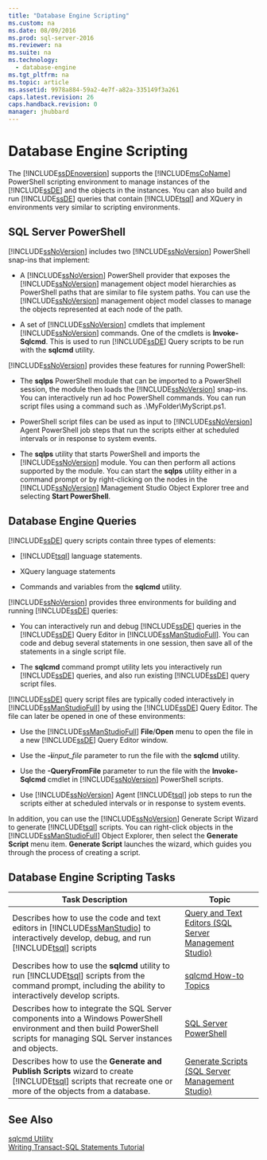 ```yaml
---
title: "Database Engine Scripting"
ms.custom: na
ms.date: 08/09/2016
ms.prod: sql-server-2016
ms.reviewer: na
ms.suite: na
ms.technology: 
  - database-engine
ms.tgt_pltfrm: na
ms.topic: article
ms.assetid: 9978a884-59a2-4e7f-a82a-335149f3a261
caps.latest.revision: 26
caps.handback.revision: 0
manager: jhubbard
---
```

# Database Engine Scripting
The [!INCLUDE[ssDEnoversion](../../Topics/TopicNameContainA/tokens/ssDEnoversion_md.md)] supports the [!INCLUDE[msCoName](../../Topics/TopicNameContainA/tokens/msCoName_md.md)] PowerShell scripting environment to manage instances of the [!INCLUDE[ssDE](../../Topics/TopicNameContainA/tokens/ssDE_md.md)] and the objects in the instances. You can also build and run [!INCLUDE[ssDE](../../Topics/TopicNameContainA/tokens/ssDE_md.md)] queries that contain [!INCLUDE[tsql](../../Topics/TopicNameContainA/tokens/tsql_md.md)] and XQuery in environments very similar to scripting environments.  
  
## SQL Server PowerShell  
 [!INCLUDE[ssNoVersion](../../Topics/TopicNameContainA/tokens/ssNoVersion_md.md)] includes two [!INCLUDE[ssNoVersion](../../Topics/TopicNameContainA/tokens/ssNoVersion_md.md)] PowerShell snap-ins that implement:  
  
-   A [!INCLUDE[ssNoVersion](../../Topics/TopicNameContainA/tokens/ssNoVersion_md.md)] PowerShell provider that exposes the [!INCLUDE[ssNoVersion](../../Topics/TopicNameContainA/tokens/ssNoVersion_md.md)] management object model hierarchies as PowerShell paths that are similar to file system paths. You can use the [!INCLUDE[ssNoVersion](../../Topics/TopicNameContainA/tokens/ssNoVersion_md.md)] management object model classes to manage the objects represented at each node of the path.  
  
-   A set of [!INCLUDE[ssNoVersion](../../Topics/TopicNameContainA/tokens/ssNoVersion_md.md)] cmdlets that implement [!INCLUDE[ssNoVersion](../../Topics/TopicNameContainA/tokens/ssNoVersion_md.md)] commands. One of the cmdlets is **Invoke-Sqlcmd**. This is used to run [!INCLUDE[ssDE](../../Topics/TopicNameContainA/tokens/ssDE_md.md)] Query scripts to be run with the **sqlcmd** utility.  
  
 [!INCLUDE[ssNoVersion](../../Topics/TopicNameContainA/tokens/ssNoVersion_md.md)] provides these features for running PowerShell:  
  
-   The **sqlps** PowerShell module that can be imported to a PowerShell session, the module then loads the [!INCLUDE[ssNoVersion](../../Topics/TopicNameContainA/tokens/ssNoVersion_md.md)] snap-ins. You can interactively run ad hoc PowerShell commands. You can run script files using a command such as .\MyFolder\MyScript.ps1.  
  
-   PowerShell script files can be used as input to [!INCLUDE[ssNoVersion](../../Topics/TopicNameContainA/tokens/ssNoVersion_md.md)] Agent PowerShell job steps that run the scripts either at scheduled intervals or in response to system events.  
  
-   The **sqlps** utility that starts PowerShell and imports the [!INCLUDE[ssNoVersion](../../Topics/TopicNameContainA/tokens/ssNoVersion_md.md)] module. You can then perform all actions supported by the module. You can start the **sqlps** utility either in a command prompt or by right-clicking on the nodes in the [!INCLUDE[ssNoVersion](../../Topics/TopicNameContainA/tokens/ssNoVersion_md.md)] Management Studio Object Explorer tree and selecting **Start PowerShell**.  
  
## Database Engine Queries  
 [!INCLUDE[ssDE](../../Topics/TopicNameContainA/tokens/ssDE_md.md)] query scripts contain three types of elements:  
  
-   [!INCLUDE[tsql](../../Topics/TopicNameContainA/tokens/tsql_md.md)] language statements.  
  
-   XQuery language statements  
  
-   Commands and variables from the **sqlcmd** utility.  
  
 [!INCLUDE[ssNoVersion](../../Topics/TopicNameContainA/tokens/ssNoVersion_md.md)] provides three environments for building and running [!INCLUDE[ssDE](../../Topics/TopicNameContainA/tokens/ssDE_md.md)] queries:  
  
-   You can interactively run and debug [!INCLUDE[ssDE](../../Topics/TopicNameContainA/tokens/ssDE_md.md)] queries in the [!INCLUDE[ssDE](../../Topics/TopicNameContainA/tokens/ssDE_md.md)] Query Editor in [!INCLUDE[ssManStudioFull](../../Topics/TopicNameContainA/tokens/ssManStudioFull_md.md)]. You can code and debug several statements in one session, then save all of the statements in a single script file.  
  
-   The **sqlcmd** command prompt utility lets you interactively run [!INCLUDE[ssDE](../../Topics/TopicNameContainA/tokens/ssDE_md.md)] queries, and also run existing [!INCLUDE[ssDE](../../Topics/TopicNameContainA/tokens/ssDE_md.md)] query script files.  
  
 [!INCLUDE[ssDE](../../Topics/TopicNameContainA/tokens/ssDE_md.md)] query script files are typically coded interactively in [!INCLUDE[ssManStudioFull](../../Topics/TopicNameContainA/tokens/ssManStudioFull_md.md)] by using the [!INCLUDE[ssDE](../../Topics/TopicNameContainA/tokens/ssDE_md.md)] Query Editor. The file can later be opened in one of these environments:  
  
-   Use the [!INCLUDE[ssManStudioFull](../../Topics/TopicNameContainA/tokens/ssManStudioFull_md.md)] **File**/**Open** menu to open the file in a new [!INCLUDE[ssDE](../../Topics/TopicNameContainA/tokens/ssDE_md.md)] Query Editor window.  
  
-   Use the **-i***input_file* parameter to run the file with the **sqlcmd** utility.  
  
-   Use the **-QueryFromFile** parameter to run the file with the **Invoke-Sqlcmd** cmdlet in [!INCLUDE[ssNoVersion](../../Topics/TopicNameContainA/tokens/ssNoVersion_md.md)] PowerShell scripts.  
  
-   Use [!INCLUDE[ssNoVersion](../../Topics/TopicNameContainA/tokens/ssNoVersion_md.md)] Agent [!INCLUDE[tsql](../../Topics/TopicNameContainA/tokens/tsql_md.md)] job steps to run the scripts either at scheduled intervals or in response to system events.  
  
 In addition, you can use the [!INCLUDE[ssNoVersion](../../Topics/TopicNameContainA/tokens/ssNoVersion_md.md)] Generate Script Wizard to generate [!INCLUDE[tsql](../../Topics/TopicNameContainA/tokens/tsql_md.md)] scripts. You can right-click objects in the [!INCLUDE[ssManStudioFull](../../Topics/TopicNameContainA/tokens/ssManStudioFull_md.md)] Object Explorer, then select the **Generate Script** menu item. **Generate Script** launches the wizard, which guides you through the process of creating a script.  
  
## Database Engine Scripting Tasks  
  
|Task Description|Topic|  
|----------------------|-----------|  
|Describes how to use the code and text editors in [!INCLUDE[ssManStudio](../../Topics/TopicNameContainA/tokens/ssManStudio_md.md)] to interactively develop, debug, and run [!INCLUDE[tsql](../../Topics/TopicNameContainA/tokens/tsql_md.md)] scripts|[Query and Text Editors (SQL Server Management Studio)](../../Topics/TopicNameNotContainA/Query-and-Text-Editors--SQL-Server-Management-Studio-.md)|  
|Describes how to use the **sqlcmd** utility to run [!INCLUDE[tsql](../../Topics/TopicNameContainA/tokens/tsql_md.md)] scripts from the command prompt, including the ability to interactively develop scripts.|[sqlcmd How-to Topics](../../Topics/TopicNameNotContainA/sqlcmd-How-to-Topics.md)|  
|Describes how to integrate the SQL Server components into a Windows PowerShell environment and then build PowerShell scripts for managing SQL Server instances and objects.|[SQL Server PowerShell](../../Topics/TopicNameNotContainA/SQL-Server-PowerShell.md)|  
|Describes how to use the **Generate and Publish Scripts** wizard to create [!INCLUDE[tsql](../../Topics/TopicNameContainA/tokens/tsql_md.md)] scripts that recreate one or more of the objects from a database.|[Generate Scripts (SQL Server Management Studio)](../../Topics/TopicNameNotContainA/Generate-Scripts--SQL-Server-Management-Studio-.md)|  
  
## See Also  
 [sqlcmd Utility](../../Topics/TopicNameNotContainA/sqlcmd-Utility.md)   
 [Writing Transact-SQL Statements Tutorial](assetId:///2addc9be-67d0-423d-a457-192fe9d7d058)
